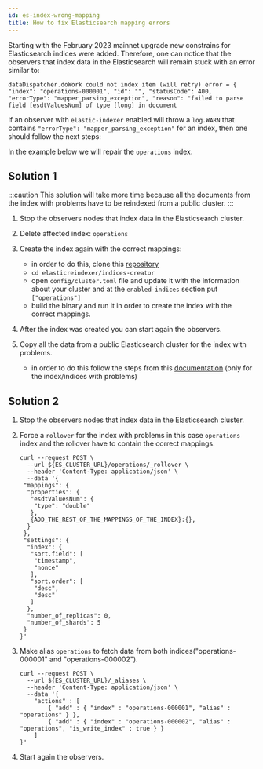 ```yaml
---
id: es-index-wrong-mapping
title: How to fix Elasticsearch mapping errors
---
```


Starting with the February 2023 mainnet upgrade new constrains for Elasticsearch indices were added. Therefore, one can notice 
that the observers that index data in the Elasticsearch will remain stuck with an error similar to:

`dataDispatcher.doWork could not index item (will retry) error = { "index": "operations-000001",
"id": "", "statusCode": 400, "errorType": "mapper_parsing_exception", "reason": "failed to parse field [esdtValuesNum] of type [long] in document`

If an observer with `elastic-indexer` enabled will throw a `log.WARN` that contains `"errorType": "mapper_parsing_exception"` 
for an index, then one should follow the next steps: 

In the example below we will repair the `operations` index.
## Solution 1
:::caution
This solution will take more time because all the documents from the index with problems 
have to be reindexed from a public cluster.
:::


1. Stop the observers nodes that index data in the Elasticsearch cluster.
2. Delete affected index: `operations`
3. Create the index again with the correct mappings:
   -  in order to do this, clone this [repository](https://github.com/multiversx/mx-chain-tools-go)
   - `cd elasticreindexer/indices-creator`
   - open `config/cluster.toml` file and update it with the information about your cluster and at the `enabled-indices`
   section put `["operations"]`
   - build the binary and run it in order to create the index with the correct mappings.

4. After the index was created you can start again the observers. 
5. Copy all the data from a public Elasticsearch cluster for the index with problems.
   - in order to do this follow the steps from this [documentation](https://github.com/multiversx/mx-chain-tools-go/tree/mappings-for-all-fields/elasticreindexer#step-2) (only for the index/indices with problems)


## Solution 2

1. Stop the observers nodes that index data in the Elasticsearch cluster.
2. Force a `rollover` for the index with problems in this case `operations` index and the rollover have to contain the correct
mappings.
   ```
   curl --request POST \
     --url ${ES_CLUSTER_URL}/operations/_rollover \
     --header 'Content-Type: application/json' \
     --data '{
    "mappings": {
     "properties": {
      "esdtValuesNum": {
       "type": "double"
      },
      {ADD_THE_REST_OF_THE_MAPPINGS_OF_THE_INDEX}:{},
     }
    },
    "settings": {
     "index": {
      "sort.field": [
       "timestamp",
       "nonce"
      ],
      "sort.order": [
       "desc",
       "desc"
      ]
     },
     "number_of_replicas": 0,
     "number_of_shards": 5
    }
   }'
   ```
3. Make alias `operations` to fetch data from both indices("operations-000001" and "operations-000002").

   ```
   curl --request POST \
     --url ${ES_CLUSTER_URL}/_aliases \
     --header 'Content-Type: application/json' \
     --data '{
       "actions" : [
           { "add" : { "index" : "operations-000001", "alias" : "operations" } },
           { "add" : { "index" : "operations-000002", "alias" : "operations", "is_write_index" : true } }
       ]
   }'
   ```

4. Start again the observers.
